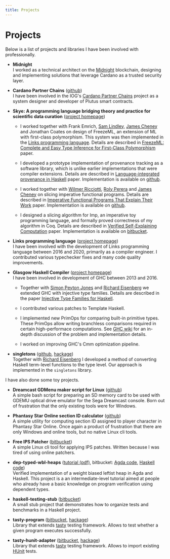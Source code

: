 ```yaml
---
title: Projects
---
```


Projects
========

Below is a list of projects and libraries I have been involved with
professionally.

  * **Midnight**\
    I worked as a technical architect on the [Midnight](https://midnight.network/)
    blockchain, designing and implementing solutions that leverage Cardano as a
    trusted security layer.

  * **Cardano Partner Chains**
    ([github](https://github.com/input-output-hk/partner-chains-smart-contracts))\
    I have been involved in the IOG's [Cardano Partner
    Chains](https://github.com/input-output-hk/partner-chains) project as a
    system designer and developer of Plutus smart contracts.

  * **Skye: A programming language bridging theory and practice for scientific
    data curation**
    ([project homepage](http://homepages.inf.ed.ac.uk/jcheney/group/skye.html))
    - I worked together with Frank Emrich,
      [Sam Lindley](https://homepages.inf.ed.ac.uk/slindley/),
      [James Cheney](http://homepages.inf.ed.ac.uk/jcheney/) and Jonathan Coates
      on design of FreezeML, an extension of ML with first-class polymorphism.
      This system was then implemented in the [Links programming
      language](https://links-lang.org/).  Details are described in [FreezeML:
      Complete and Easy Type Inference for First-Class
      Polymorphism](/files/emrich_lindley_stolarek_cheney_coates_freezeml.pdf)
      paper.

    - I developed a prototype implementation of provenance tracking as a
      software library, which is unlike earlier implementations that were
      compiler extensions.  Details are described in [Language-integrated
      provenance in
      Haskell](/files/stolarek_cheney_language_integrated_provenance_in_haskell.pdf)
      paper.  Implementation is available on
      [github](https://github.com/jstolarek/skye-dsh).

    - I worked together with
      [Wilmer Ricciotti](http://www.wilmer-ricciotti.net/),
      [Roly Perera](http://www.dcs.gla.ac.uk/~roly/) and
      [James Cheney](http://homepages.inf.ed.ac.uk/jcheney/) on slicing
      imperative functional programs.  Details are described in
      [Imperative Functional Programs That Explain Their
      Work](/files/ricciotti_stolarek_perera_cheney_icfp2017.pdf) paper.
      Implementation is available on
      [github](https://github.com/jstolarek/slicer).

    - I designed a slicing algorithm for Imp, an imperative toy programming
      language, and formally proved correctness of my algorithm in Coq. Details
      are described in [Verified Self-Explaining
      Computation](/files/stolarek_cheney_verified_self_explaining_computation.pdf)
      paper. Implementation is available on
      [bitbucket](https://bitbucket.org/jstolarek/gc_imp_slicing).

  * **Links programming language**
    ([project homepage](https://links-lang.org/))\
    I have been involved with the development of Links programming language
    between 2016 and 2020, primarily as a compiler engineer.  I contributed
    various typechecker fixes and many code quality improvements.

  * **Glasgow Haskell Compiler**
    ([project homepage](https://gitlab.haskell.org/ghc/ghc))\
    I have been involved in development of GHC between 2013 and 2016.

    - Together with [Simon Peyton
      Jones](https://simon.peytonjones.org/) and [Richard
      Eisenberg](https://richarde.dev/) we extended GHC with injective type
      families.  Details are described in the paper [Injective Type Families for
      Haskell](/files/stolarek_peyton-jones_eisenberg_injectivity.pdf).

    - I contributed various patches to Template Haskell.

    - I implemented new PrimOps for comparing built-in primitive types.  These
      PrimOps allow writing branchless comparisons required in certain
      high-performace computations.  See [GHC
      wiki](https://gitlab.haskell.org/ghc/ghc/-/wikis/prim-bool) for an
      in-depth discussion of the problem and implementation details.

    - I worked on improving GHC's Cmm optimization pipeline.

  * **singletons** ([github](http://www.github.com/goldfirere/singletons),
    [hackage](http://hackage.haskell.org/package/singletons))\
    Together with [Richard Eisenberg](https://richarde.dev/) I developed a
    method of converting Haskell term-level functions to the type level.  Our
    approach is implemented in the `singletons` library.

I have also done some toy projects.

  * **Dreamcast GDMenu maker script for Linux**
    ([github](https://github.com/jstolarek/dc-card-maker-script))\
    A simple bash script for preparing an SD memory card to be used with GDEMU
    optical drive emulator for the Sega Dreamcast console.  Born out of
    frustration that the only existing tools were for Windows.

  * **Phantasy Star Online section ID calculator**
    ([github](https://github.com/jstolarek/pso-calc))\
    A simple utility for computing section ID assigned to player character in
    Phantasy Star Online.  Once again a product of frustration that there are
    only Windows and online tools, but no native Linux cli tools.

  * **Free IPS Patcher**
    ([bitbucket](https://bitbucket.org/jstolarek/free-ips-patcher))\
    A simple Linux cli tool for applying IPS patches.  Written because I was
    tired of using online patchers.

  * **dep-typed-wbl-heaps** ([tutorial (pdf)](/files/dep-typed-wbl-heaps.pdf),
    bitbucket: [Agda code](https://bitbucket.org/jstolarek/dep-typed-wbl-heaps),
    [Haskell code](https://bitbucket.org/jstolarek/dep-typed-wbl-heaps-hs))\
    Verified implementation of a weight biased leftist heap in Agda and Haskell.
    This project is a an intermediate-level tutorial aimed at people who already
    have a basic knowledge on program verification using dependent types.

  * **haskell-testing-stub**
    ([bitbucket](https://bitbucket.org/jstolarek/haskell-testing-stub))\
    A small stub project that demonstrates how to organize tests and benchmarks
    in a Haskell project.

  * **tasty-program**
    ([bitbucket](https://bitbucket.org/jstolarek/tasty-program),
    [hackage](http://hackage.haskell.org/package/tasty-program))\
    Library that extends [tasty](http://hackage.haskell.org/package/tasty)
    testing framework.  Allows to test whether a given program executes
    successfully.

  * **tasty-hunit-adapter**
    ([bitbucket](https://bitbucket.org/jstolarek/tasty-hunit-adapter/),
    [hackage](http://hackage.haskell.org/package/tasty-hunit-adapter))\
    Library that extends [tasty](http://hackage.haskell.org/package/tasty)
    testing framework.  Allows to import existing
    [HUnit](http://hackage.haskell.org/package/HUnit) tests.
